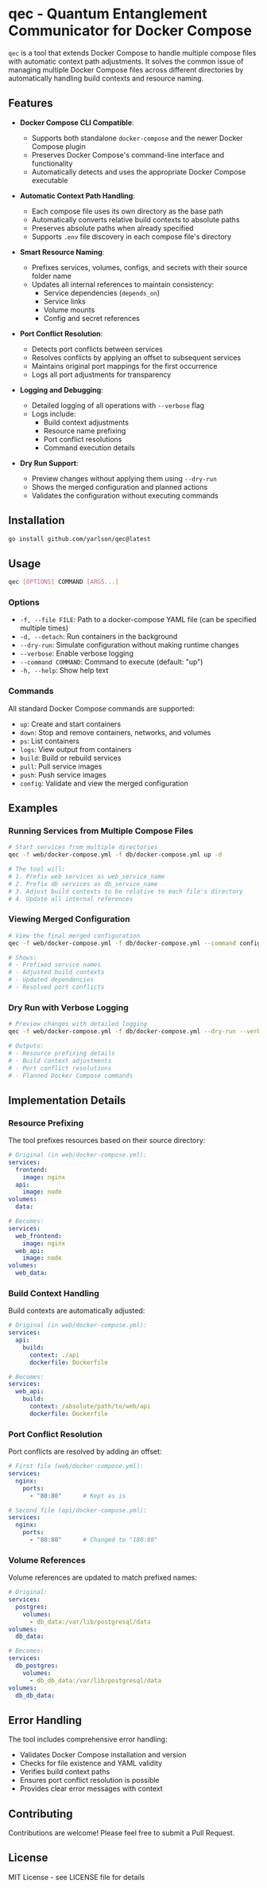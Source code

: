 # qec - Quantum Entanglement Communicator for Docker Compose

`qec` is a tool that extends Docker Compose to handle multiple compose files with automatic context path adjustments. It solves the common issue of managing multiple Docker Compose files across different directories by automatically handling build contexts and resource naming.

## Features

- **Docker Compose CLI Compatible**: 
  - Supports both standalone `docker-compose` and the newer Docker Compose plugin
  - Preserves Docker Compose's command-line interface and functionality
  - Automatically detects and uses the appropriate Docker Compose executable

- **Automatic Context Path Handling**: 
  - Each compose file uses its own directory as the base path
  - Automatically converts relative build contexts to absolute paths
  - Preserves absolute paths when already specified
  - Supports `.env` file discovery in each compose file's directory

- **Smart Resource Naming**: 
  - Prefixes services, volumes, configs, and secrets with their source folder name
  - Updates all internal references to maintain consistency:
    - Service dependencies (`depends_on`)
    - Service links
    - Volume mounts
    - Config and secret references

- **Port Conflict Resolution**: 
  - Detects port conflicts between services
  - Resolves conflicts by applying an offset to subsequent services
  - Maintains original port mappings for the first occurrence
  - Logs all port adjustments for transparency

- **Logging and Debugging**:
  - Detailed logging of all operations with `--verbose` flag
  - Logs include:
    - Build context adjustments
    - Resource name prefixing
    - Port conflict resolutions
    - Command execution details

- **Dry Run Support**: 
  - Preview changes without applying them using `--dry-run`
  - Shows the merged configuration and planned actions
  - Validates the configuration without executing commands

## Installation

```bash
go install github.com/yarlson/qec@latest
```

## Usage

```bash
qec [OPTIONS] COMMAND [ARGS...]
```

### Options

- `-f, --file FILE`: Path to a docker-compose YAML file (can be specified multiple times)
- `-d, --detach`: Run containers in the background
- `--dry-run`: Simulate configuration without making runtime changes
- `--verbose`: Enable verbose logging
- `--command COMMAND`: Command to execute (default: "up")
- `-h, --help`: Show help text

### Commands

All standard Docker Compose commands are supported:
- `up`: Create and start containers
- `down`: Stop and remove containers, networks, and volumes
- `ps`: List containers
- `logs`: View output from containers
- `build`: Build or rebuild services
- `pull`: Pull service images
- `push`: Push service images
- `config`: Validate and view the merged configuration

## Examples

### Running Services from Multiple Compose Files

```bash
# Start services from multiple directories
qec -f web/docker-compose.yml -f db/docker-compose.yml up -d

# The tool will:
# 1. Prefix web services as web_service_name
# 2. Prefix db services as db_service_name
# 3. Adjust build contexts to be relative to each file's directory
# 4. Update all internal references
```

### Viewing Merged Configuration

```bash
# View the final merged configuration
qec -f web/docker-compose.yml -f db/docker-compose.yml --command config

# Shows:
# - Prefixed service names
# - Adjusted build contexts
# - Updated dependencies
# - Resolved port conflicts
```

### Dry Run with Verbose Logging

```bash
# Preview changes with detailed logging
qec -f web/docker-compose.yml -f db/docker-compose.yml --dry-run --verbose up

# Outputs:
# - Resource prefixing details
# - Build context adjustments
# - Port conflict resolutions
# - Planned Docker Compose commands
```

## Implementation Details

### Resource Prefixing

The tool prefixes resources based on their source directory:

```yaml
# Original (in web/docker-compose.yml):
services:
  frontend:
    image: nginx
  api:
    image: node
volumes:
  data:

# Becomes:
services:
  web_frontend:
    image: nginx
  web_api:
    image: node
volumes:
  web_data:
```

### Build Context Handling

Build contexts are automatically adjusted:

```yaml
# Original (in web/docker-compose.yml):
services:
  api:
    build:
      context: ./api
      dockerfile: Dockerfile

# Becomes:
services:
  web_api:
    build:
      context: /absolute/path/to/web/api
      dockerfile: Dockerfile
```

### Port Conflict Resolution

Port conflicts are resolved by adding an offset:

```yaml
# First file (web/docker-compose.yml):
services:
  nginx:
    ports:
      - "80:80"      # Kept as is

# Second file (api/docker-compose.yml):
services:
  nginx:
    ports:
      - "80:80"      # Changed to "180:80"
```

### Volume References

Volume references are updated to match prefixed names:

```yaml
# Original:
services:
  postgres:
    volumes:
      - db_data:/var/lib/postgresql/data
volumes:
  db_data:

# Becomes:
services:
  db_postgres:
    volumes:
      - db_db_data:/var/lib/postgresql/data
volumes:
  db_db_data:
```

## Error Handling

The tool includes comprehensive error handling:
- Validates Docker Compose installation and version
- Checks for file existence and YAML validity
- Verifies build context paths
- Ensures port conflict resolution is possible
- Provides clear error messages with context

## Contributing

Contributions are welcome! Please feel free to submit a Pull Request.

## License

MIT License - see LICENSE file for details 